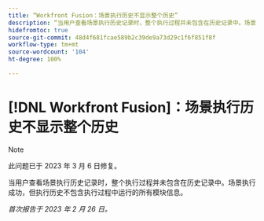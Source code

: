 ```yaml
---
title: “Workfront Fusion：场景执行历史不显示整个历史”
description: “当用户查看场景执行历史记录时，整个执行过程并未包含在历史记录中。场景执行成功，但执行历史不包含执行过程中运行的所有模块信息”
hidefromtoc: true
source-git-commit: 48d4f681fcae589b2c39de9a73d29c1f6f851f8f
workflow-type: tm+mt
source-wordcount: '104'
ht-degree: 100%

---
```



# [!DNL Workfront Fusion]：场景执行历史不显示整个历史

>[!NOTE]
>
>此问题已于 2023 年 3 月 6 日修复。

当用户查看场景执行历史记录时，整个执行过程并未包含在历史记录中。场景执行成功，但执行历史不包含执行过程中运行的所有模块信息。

_首次报告于 2023 年 2 月 26 日。_

